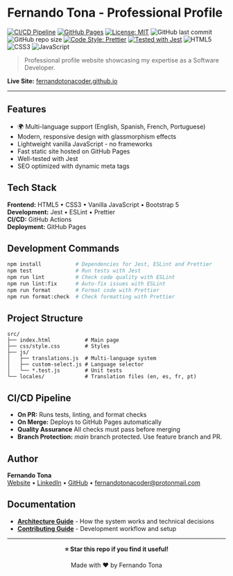 # Fernando Tona - Professional Profile

[![CI/CD Pipeline](https://github.com/fernandotonacoder/fernandotonacoder.github.io/actions/workflows/ci-cd.yml/badge.svg)](https://github.com/fernandotonacoder/fernandotonacoder.github.io/actions/workflows/ci-cd.yml)
[![GitHub Pages](https://img.shields.io/badge/GitHub%20Pages-deployed-success?logo=github)](https://fernandotonacoder.github.io)
[![License: MIT](https://img.shields.io/badge/License-MIT-yellow.svg)](https://opensource.org/licenses/MIT)
![GitHub last commit](https://img.shields.io/github/last-commit/fernandotonacoder/fernandotonacoder.github.io)
![GitHub repo size](https://img.shields.io/github/repo-size/fernandotonacoder/fernandotonacoder.github.io)
[![Code Style: Prettier](https://img.shields.io/badge/code_style-prettier-ff69b4.svg)](https://github.com/prettier/prettier)
[![Tested with Jest](https://img.shields.io/badge/tested_with-jest-99424f.svg?logo=jest)](https://github.com/facebook/jest)
![HTML5](https://img.shields.io/badge/HTML5-E34F26?logo=html5&logoColor=white)
![CSS3](https://img.shields.io/badge/CSS3-1572B6?logo=css3&logoColor=white)
![JavaScript](https://img.shields.io/badge/JavaScript-F7DF1E?logo=javascript&logoColor=black)

> Professional profile website showcasing my expertise as a Software Developer.

**Live Site:** [fernandotonacoder.github.io](https://fernandotonacoder.github.io)

---

## Features

- 🌍 Multi-language support (English, Spanish, French, Portuguese)
- Modern, responsive design with glassmorphism effects
- Lightweight vanilla JavaScript - no frameworks
- Fast static site hosted on GitHub Pages
- Well-tested with Jest
- SEO optimized with dynamic meta tags

## Tech Stack

**Frontend:** HTML5 • CSS3 • Vanilla JavaScript • Bootstrap 5  
**Development:** Jest • ESLint • Prettier  
**CI/CD:** GitHub Actions  
**Deployment:** GitHub Pages

## Development Commands

```bash
npm install           # Dependencies for Jest, ESLint and Prettier
npm test              # Run tests with Jest
npm run lint          # Check code quality with ESLint
npm run lint:fix      # Auto-fix issues with ESLint
npm run format        # Format code with Prettier
npm run format:check  # Check formatting with Prettier
```

## Project Structure

```
src/
├── index.html           # Main page
├── css/style.css        # Styles
├── js/
│   ├── translations.js  # Multi-language system
│   ├── custom-select.js # Language selector
│   └── *.test.js        # Unit tests
└── locales/             # Translation files (en, es, fr, pt)
```

## CI/CD Pipeline

- **On PR:** Runs tests, linting, and format checks
- **On Merge:** Deploys to GitHub Pages automatically
- **Quality Assurance** All checks must pass before merging
- **Branch Protection:** _main_ branch protected. Use feature branch and PR.

## Author

**Fernando Tona**  
[Website](https://fernandotonacoder.github.io) • [LinkedIn](https://www.linkedin.com/in/fernandotona/) • [GitHub](https://github.com/fernandotonacoder) • fernandotonacoder@protonmail.com

## Documentation

- **[Architecture Guide](docs/ARCHITECTURE.md)** - How the system works and technical decisions
- **[Contributing Guide](docs/CONTRIBUTING.md)** - Development workflow and setup

---

<div align="center">

**⭐ Star this repo if you find it useful!**

Made with ❤️ by Fernando Tona

</div>

